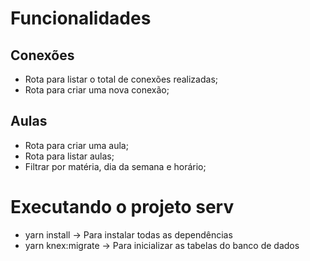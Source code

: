# Funcionalidades

## Conexões

- Rota para listar o total de conexões realizadas;
- Rota para criar uma nova conexão;

## Aulas

- Rota para criar uma aula;
- Rota para listar aulas;
- Filtrar por matéria, dia da semana e horário;

# Executando o projeto serv

- yarn install ->
  Para instalar todas as dependências
- yarn knex:migrate ->
  Para inicializar as tabelas do banco de dados
